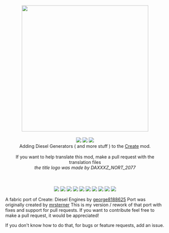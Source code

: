 <h1 align="center"><img src="https://cdn.discordapp.com/attachments/1121792424910532660/1132855099371307058/CREATE_DIESEL_GENERATORS.png" width=400px></h1>
<p align="center">
  <a href="https://modrinth.com/mod/create-diesel-generators"><img src="https://img.shields.io/modrinth/dt/create-diesel-generators?logo=modrinth&label=&suffix=%20&style=flat&color=242629&labelColor=5ca424&logoColor=1c1c1c"></a>
  <a href="https://www.curseforge.com/minecraft/mc-mods/create-diesel-generators"><img src="https://cf.way2muchnoise.eu/869316.svg"></a>
  <a href="https://discord.gg/pUgaSXcGEQ"><img src="https://img.shields.io/discord/1121792423836799128?color=5865f2&label=Discord"></a><br>
Adding Diesel Generators ( and more stuff ) to the <a href="https://www.curseforge.com/minecraft/mc-mods/create">Create</a> mod.<br><br>If you want to help translate this mod, make a pull request with the translation files<br> <i>the title logo was made by DAXXXZ_NORT_2077</i>
<br><br><br><br>
<img src="https://cdn.discordapp.com/emojis/1121801687502434525.png?size=48&quality=lossless">
<img src="https://cdn.discordapp.com/emojis/1121802680143204452.png?size=48&quality=lossless">
<img src="https://cdn.discordapp.com/emojis/1123310184194904245.png?size=48&quality=lossless">
<img src="https://cdn.discordapp.com/emojis/1122645482825580664.png?size=48&quality=lossless">
<img src="https://cdn.discordapp.com/emojis/1121801687502434525.png?size=48&quality=lossless">
<img src="https://cdn.discordapp.com/emojis/1121802680143204452.png?size=48&quality=lossless">
<img src="https://cdn.discordapp.com/emojis/1123310184194904245.png?size=48&quality=lossless">
<img src="https://cdn.discordapp.com/emojis/1122645482825580664.png?size=48&quality=lossless">
<img src="https://cdn.discordapp.com/emojis/1121801687502434525.png?size=48&quality=lossless">
<img src="https://cdn.discordapp.com/emojis/1121802680143204452.png?size=48&quality=lossless">
</p>

A fabric port of Create: Diesel Engines by [george8188625](https://github.com/george8188625)
Port was originally created by [mrsterner](https://github.com/mrsterner)
This is my version / rework of that port with fixes and support for pull requests. If you want to contribute feel free to make a pull request, it would be appreciated!

If you don't know how to do that, for bugs or feature requests, add an issue.

